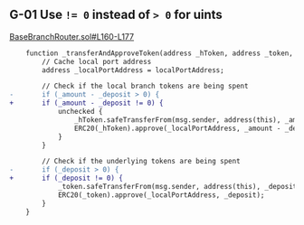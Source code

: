 ## G-01 Use `!= 0` instead of `> 0` for uints
[BaseBranchRouter.sol#L160-L177](https://github.com/code-423n4/2023-09-maia/blob/c0dc3550e0754571b82d7bfd8f0282ac8fa5e42f/src/BaseBranchRouter.sol#L160-L177)
```diff
    function _transferAndApproveToken(address _hToken, address _token, uint256 _amount, uint256 _deposit) internal {
        // Cache local port address
        address _localPortAddress = localPortAddress;

        // Check if the local branch tokens are being spent
-       if (_amount - _deposit > 0) {
+       if (_amount - _deposit != 0) {
            unchecked {
                _hToken.safeTransferFrom(msg.sender, address(this), _amount - _deposit);
                ERC20(_hToken).approve(_localPortAddress, _amount - _deposit);
            }
        }

        // Check if the underlying tokens are being spent
-       if (_deposit > 0) {
+       if (_deposit != 0) {
            _token.safeTransferFrom(msg.sender, address(this), _deposit);
            ERC20(_token).approve(_localPortAddress, _deposit);
        }
    }
```